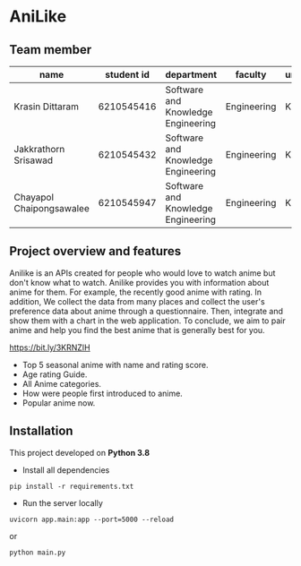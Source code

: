 # AniLike

## Team member

| name                     | student id | department                         | faculty     | university |
| ------------------------ | ---------- | ---------------------------------- | ----------- | ---------- |
| Krasin Dittaram          | 6210545416 | Software and Knowledge Engineering | Engineering | Kasetsart  |
| Jakkrathorn Srisawad     | 6210545432 | Software and Knowledge Engineering | Engineering | Kasetsart  |
| Chayapol Chaipongsawalee | 6210545947 | Software and Knowledge Engineering | Engineering | Kasetsart  |

## Project overview and features

Anilike is an APIs created for people who would love to watch anime but don't know what to watch. Anilike provides you with information about anime for them. For example, the recently good anime with rating. In addition, We collect the data from many places and collect the user's preference data about anime through a questionnaire. Then, integrate and show them with a chart in the web application. To conclude, we aim to pair anime and help you find the best anime that is generally best for you.

https://bit.ly/3KRNZIH

- Top 5 seasonal anime with name and rating score.
- Age rating Guide.
- All Anime categories.
- How were people first introduced to anime.
- Popular anime now.

## Installation

This project developed on **Python 3.8**

- Install all dependencies

```
pip install -r requirements.txt
```

- Run the server locally

```
uvicorn app.main:app --port=5000 --reload
```

or

```
python main.py
```
